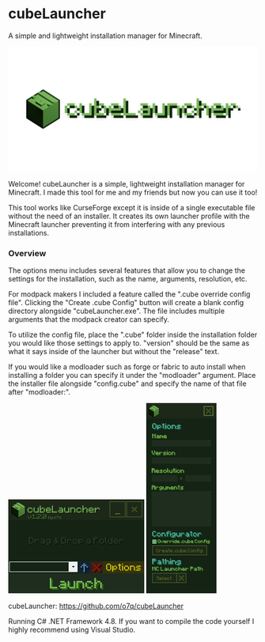 # cubeLauncher
A simple and lightweight installation manager for Minecraft.


<img src="images/gitbanner.png"/>


Welcome! cubeLauncher is a simple, lightweight installation manager for Minecraft. I made this tool for me and my friends but now you can use it too!

This tool works like CurseForge except it is inside of a single executable file without the need of an installer. It creates its own launcher profile with the Minecraft launcher preventing it from interfering with any previous installations.

### Overview
The options menu includes several features that allow you to change the settings for the installation, such as the name, arguments, resolution, etc.

For modpack makers I included a feature called the ".cube override config file". Clicking the "Create .cube Config" button will create a blank config directory alongside "cubeLauncher.exe". The file includes multiple arguments that the modpack creator can specify.

To utilize the config file, place the ".cube" folder inside the installation folder you would like those settings to apply to. "version" should be the same as what it says inside of the launcher but without the "release" text.

If you would like a modloader such as forge or fabric to auto install when installing a folder you can specify it under the "modloader" argument. Place the installer file alongside "config.cube" and specify the name of that file after "modloader:".

<img src="images/v120/v120.png"/>
<img src="images/v120/v120_2.png"/>


cubeLauncher: https://github.com/o7q/cubeLauncher


Running C# .NET Framework 4.8.
If you want to compile the code yourself I highly recommend using Visual Studio.
